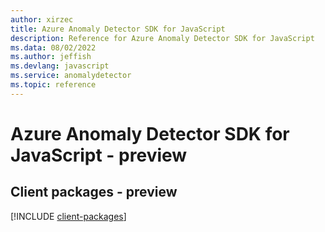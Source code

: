 ```yaml
---
author: xirzec
title: Azure Anomaly Detector SDK for JavaScript
description: Reference for Azure Anomaly Detector SDK for JavaScript
ms.data: 08/02/2022
ms.author: jeffish
ms.devlang: javascript
ms.service: anomalydetector
ms.topic: reference
---
```

# Azure Anomaly Detector SDK for JavaScript - preview

## Client packages - preview
[!INCLUDE [client-packages](anomaly-detector-client-index.md)]